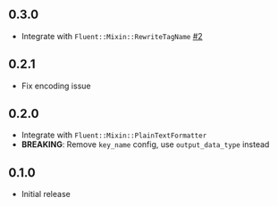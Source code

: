 ## 0.3.0

* Integrate with `Fluent::Mixin::RewriteTagName` [#2](https://github.com/dlackty/fluent-plugin-remote_syslog/pull/2)

## 0.2.1

* Fix encoding issue

## 0.2.0

* Integrate with `Fluent::Mixin::PlainTextFormatter`
* **BREAKING**: Remove `key_name` config, use `output_data_type` instead

## 0.1.0

* Initial release
